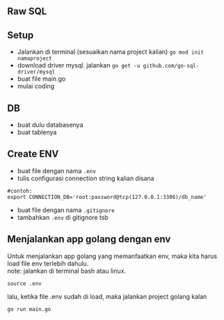 ## Raw SQL

## Setup
* Jalankan di terminal (sesuaikan nama project kalian) `go mod init namaproject`
* download driver mysql. jalankan `go get -u github.com/go-sql-driver/mysql`
* buat file main.go
* mulai coding

## DB
* buat dulu databasenya
* buat tablenya

## Create ENV
* buat file dengan nama `.env`
* tulis configurasi connection string kalian disana
```
#contoh: 
export CONNECTION_DB='root:password@tcp(127.0.0.1:3306)/db_name'
```
* buat file dengan nama `.gitignore`
* tambahkan `.env` di gitignore tsb

## Menjalankan app golang dengan env
Untuk menjalankan app golang yang memanfaatkan env, maka kita harus load file env terlebih dahulu.
<br>
note: jalankan di terminal bash atau linux.

```
source .env
```
lalu, ketika file .env sudah di load, maka jalankan project golang kalan
```
go run main.go
```